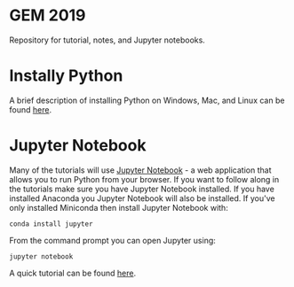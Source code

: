 # GEM 2019 

Repository for tutorial, notes, and Jupyter notebooks.

# Instally Python
A brief description of installing Python on Windows, Mac, and Linux can be found [here][1].

# Jupyter Notebook
Many of the tutorials will use [Jupyter Notebook][2] - a web application that allows you to run Python from your browser. If you want to follow along in the tutorials make sure you have Jupyter Notebook installed. If you have installed Anaconda you Jupyter Notebook will also be installed. If you've only installed Miniconda then install Jupyter Notebook with:

```
conda install jupyter
```

From the command prompt you can open Jupyter using:

```
jupyter notebook
```

A quick tutorial can be found [here][3].


[1]:https://github.com/gemcommunity/gem_2019/blob/master/PythonInstall.md
[2]:https://jupyter.org/
[3]:https://medium.com/codingthesmartway-com-blog/getting-started-with-jupyter-notebook-for-python-4e7082bd5d46